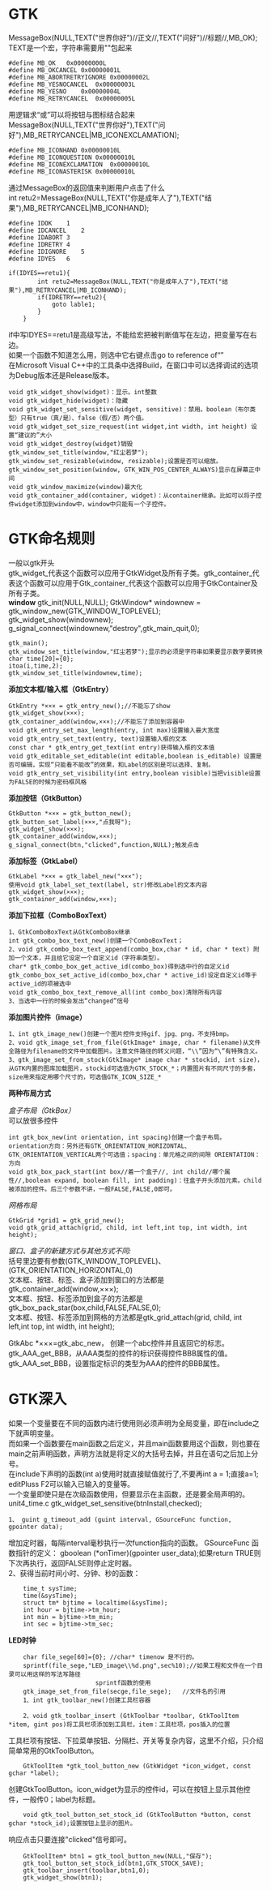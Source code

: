 GTK
====

MessageBox(NULL,TEXT("世界你好")//正文//,TEXT("问好")//标题//,MB_OK);
TEXT是一个宏，字符串需要用""包起来
```
#define	MB_OK	0x00000000L
#define	MB_OKCANCEL	0x00000001L
#define	MB_ABORTRETRYIGNORE	0x00000002L
#define	MB_YESNOCANCEL	0x00000003L
#define	MB_YESNO	0x00000004L
#define	MB_RETRYCANCEL	0x00000005L
```
用逻辑求“或”可以将按钮与图标结合起来  
MessageBox(NULL,TEXT("世界你好"),TEXT("问好"),MB_RETRYCANCEL|MB_ICONEXCLAMATION);  
```
#define MB_ICONHAND	0x00000010L
#define MB_ICONQUESTION	0x00000010L
#define MB_ICONEXCLAMATION	0x00000010L
#define MB_ICONASTERISK	0x00000010L
```
通过MessageBox的返回值来判断用户点击了什么  
int retu2=MessageBox(NULL,TEXT("你是成年人了"),TEXT("结果"),MB_RETRYCANCEL|MB_ICONHAND);  
```
#define IDOK	1
#define IDCANCEL	2
#define IDABORT	3
#define IDRETRY	4
#define IDIGNORE	5
#define IDYES	6

if(IDYES==retu1){
		int retu2=MessageBox(NULL,TEXT("你是成年人了"),TEXT("结果"),MB_RETRYCANCEL|MB_ICONHAND);
		if(IDRETRY==retu2){
			goto lable1;
		}
	}
```
if中写IDYES==retu1是高级写法，不能给宏把被判断值写在左边，把变量写在右边。  
如果一个函数不知道怎么用，则选中它右键点击go to reference of“”  
在Microsoft Visual C++中的工具条中选择Build，在窗口中可以选择调试的选项为Debug版本还是Release版本。  
```
void gtk_widget_show(widget)：显示。int整数
void gtk_widget_hide(widget)：隐藏
void gtk_widget_set_sensitive(widget, sensitive)：禁用。boolean（布尔类型）只有true（真/是）、false（假/否）两个值。
void gtk_widget_set_size_request(int widget,int width, int height) 设置“建议的”大小
void gtk_widget_destroy(widget)销毁
gtk_window_set_title(window,"红尘若梦");
gtk_window_set_resizable(window, resizable);设置是否可以缩放。
gtk_window_set_position(window, GTK_WIN_POS_CENTER_ALWAYS)显示在屏幕正中间
void gtk_window_maximize(window)最大化
void gtk_container_add(container, widget)：从container继承。比如可以将子控件widget添加到window中，window中只能有一个子控件。
```
# GTK命名规则
一般以gtk开头  
gtk_widget_代表这个函数可以应用于GtkWidget及所有子类。gtk_container_代表这个函数可以应用于Gtk_container_代表这个函数可以应用于GtkContainer及所有子类。  
**window**
	gtk_init(NULL,NULL);
	GtkWindow* windownew = gtk_window_new(GTK_WINDOW_TOPLEVEL);
	gtk_widget_show(windownew);
	g_signal_connect(windownew,"destroy",gtk_main_quit,0);

	gtk_main();
	gtk_window_set_title(window,"红尘若梦");显示的必须是字符串如果要显示数字要转换
	char time[20]={0};
	itoa(i,time,2);
	gtk_window_set_title(windownew,time);

**添加文本框/输入框（GtkEntry）**
```
GtkEntry *××× = gtk_entry_new();//不能忘了show
gtk_widget_show(×××);
gtk_container_add(window,×××);//不能忘了添加到容器中
void gtk_entry_set_max_length(entry, int max)设置输入最大宽度
void gtk_entry_set_text(entry, text)设置输入框的文本
const char * gtk_entry_get_text(int entry)获得输入框的文本值
void gtk_editable_set_editable(int editable,boolean is_editable) 设置是否可编辑，实现“只能看不能改”的效果，和Label的区别是可以选择、复制。
void gtk_entry_set_visibility(int entry,boolean visible)当把visible设置为FALSE的时候为密码框风格
```
**添加按钮（GtkButton）**
```
GtkButton *××× = gtk_button_new();
gtk_button_set_label(×××,"点我呀");
gtk_widget_show(×××);
gtk_container_add(window,×××);
g_signal_connect(btn,"clicked",function,NULL);触发点击
```
**添加标签（GtkLabel）**
```
GtkLabel *××× = gtk_label_new("×××");
使用void gtk_label_set_text(label, str)修改Label的文本内容
gtk_widget_show(×××);
gtk_container_add(window,×××);
```
**添加下拉框（ComboBoxText）**
```
1、GtkComboBoxText从GtkComboBox继承
int gtk_combo_box_text_new()创建一个ComboBoxText；
2、void gtk_combo_box_text_append(combo_box,char * id, char * text) 附加一个文本，并且给它设定一个自定义id（字符串类型）。
char* gtk_combo_box_get_active_id(combo_box)得到选中行的自定义id
gtk_combo_box_set_active_id(combo_box,char * active_id)设定自定义id等于active_id的项被选中
void gtk_combo_box_text_remove_all(int combo_box)清除所有内容
3、当选中一行的时候会发出“changed”信号
```
**添加图片控件（image）**
```
1、int gtk_image_new()创建一个图片控件支持gif、jpg、png，不支持bmp。
2、void gtk_image_set_from_file(GtkImage* image, char * filename)从文件全路径为filename的文件中加载图片。注意文件路径的转义问题，“\\”因为“\”有特殊含义。
3、gtk_image_set_from_stock(GtkImage* image char * stockid, int size)，从GTK内置的图库加载图片，stockid可选值为GTK_STOCK_*；内置图片有不同尺寸的多套，size用来指定用哪个尺寸的，可选值GTK_ICON_SIZE_*
```
**两种布局方式**

*盒子布局（GtkBox）*  
可以放很多控件  
```
int gtk_box_new(int orientation, int spacing)创建一个盒子布局。orientation方向：另外还有GTK_ORIENTATION_HORIZONTAL、GTK_ORIENTATION_VERTICAL两个可选值；spacing：单元格之间的间隙 ORIENTATION：方向
void gtk_box_pack_start(int box//着一个盒子//, int child//哪个属性//,boolean expand, boolean fill, int padding)：往盒子开头添加元素。child被添加的控件。后三个参数不讲，一般FALSE,FALSE,0即可。
```
*网格布局*
```
GtkGrid *grid1 = gtk_grid_new();
void gtk_grid_attach(grid, child, int left,int top, int width, int height);
```
*窗口、盒子的新建方式与其他方式不同:*  
括号里边要有参数(GTK_WINDOW_TOPLEVEL)、(GTK_ORIENTATION_HORIZONTAL,0)  
文本框、按钮、标签、盒子添加到窗口的方法都是gtk_container_add(window,×××);  
文本框、按钮、标签添加到盒子的方法都是gtk_box_pack_star(box,child,FALSE,FALSE,0);  
文本框、按钮、标签添加到网格的方法都是gtk_grid_attach(grid, child, int left,int top, int width, int height);  

GtkAbc *×××=gtk_abc_new，	创建一个abc控件并且返回它的标志。  
gtk_AAA_get_BBB，从AAA类型的控件的标识获得控件BBB属性的值。  
gtk_AAA_set_BBB，设置指定标识的类型为AAA的控件的BBB属性。  
# GTK深入
如果一个变量要在不同的函数内进行使用则必须声明为全局变量，即在include之下就声明变量。  
而如果一个函数要在main函数之后定义，并且main函数要用这个函数，则也要在main之前声明函数，声明方法就是将定义的大括号去掉，并且在语句之后加上分号。  
在include下声明的函数(int a)使用时就直接赋值就行了,不要再int a = 1;直接a=1;  
editPluss F2可以输入已输入的变量等。  
一个变量即使只是在次级函数使用，但要显示在主函数，还是要全局声明的。unit4_time.c
gtk_widget_set_sensitive(btnInstall,checked);  
```
1、 guint g_timeout_add (guint interval, GSourceFunc function, gpointer data);
```
增加定时器，每隔interval毫秒执行一次function指向的函数。 GSourceFunc 函数指针的定义： gboolean (*onTimer)(gpointer user_data);如果return TRUE则下次再执行，返回FALSE则停止定时器。  
2、获得当前时间小时、分钟、秒的函数：  


		time_t sysTime;
		time(&sysTime);
		struct tm* bjtime = localtime(&sysTime);
		int hour = bjtime->tm_hour;
		int min = bjtime->tm_min;
		int sec = bjtime->tm_sec;
**LED时钟**


		char file_sege[60]={0};	//char* timenow 是不行的。
		sprintf(file_sege,"LED_image\\%d.png",sec%10);//如果工程和文件在一个目录可以用这样的写法写路径
							sprintf函数的使用
		gtk_image_set_from_file(secge,file_sege);	//文件名的引用
		1、int gtk_toolbar_new()创建工具栏容器

		2、void gtk_toolbar_insert (GtkToolbar *toolbar, GtkToolItem *item, gint pos)将工具栏项添加到工具栏，item：工具栏项，pos插入的位置

工具栏项有按钮、下拉菜单按钮、分隔栏、开关等复杂内容，这里不介绍，只介绍简单常用的GtkToolButton。  

		GtkToolItem *gtk_tool_button_new (GtkWidget *icon_widget, const gchar *label);
创建GtkToolButton。icon_widget为显示的控件id，可以在按钮上显示其他控件，一般传0；label为标题。


		void gtk_tool_button_set_stock_id (GtkToolButton *button, const gchar *stock_id);设置按钮上显示的图片。  
响应点击只要连接"clicked"信号即可。


		GtkToolItem* btn1 = gtk_tool_button_new(NULL,"保存");
		gtk_tool_button_set_stock_id(btn1,GTK_STOCK_SAVE);
		gtk_toolbar_insert(toolbar,btn1,0);
		gtk_widget_show(btn1);

